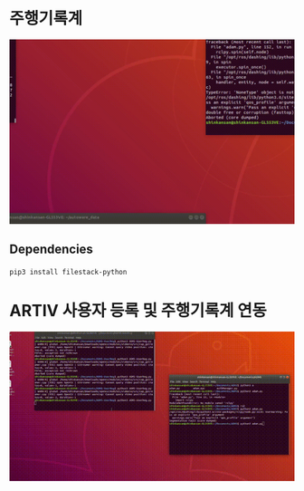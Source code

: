 # 주행기록계

![IMG](./media/adsm2gif.gif)

## Dependencies
`pip3 install filestack-python`

# ARTIV 사용자 등록 및 주행기록계 연동

![img](./media/adam3.gif)


